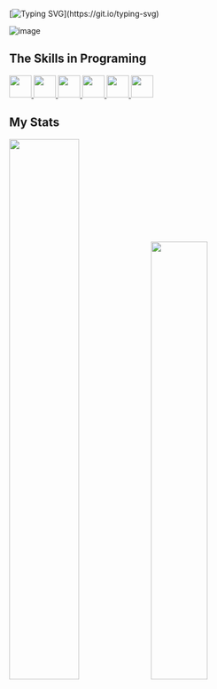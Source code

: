 [![Typing SVG](https://readme-typing-svg.demolab.com?font=Braah+One&pause=1000&color=FFFFFF&background=03030300&width=414&height=41&lines=Welcome+to+my+Profile;Settle+where+you+want...)](https://git.io/typing-svg)

![image](https://media4.giphy.com/media/NKEt9elQ5cR68/giphy.gif)

<h2> The Skills in Programing </h2>
<a href= https://github.com/umthiago?tab=repositories&q=&type=&language=javascript&sort= > <img width ='40px' src ='https://raw.githubusercontent.com/rahulbanerjee26/githubAboutMeGenerator/main/icons/javascript.svg'> </a>
<a href= https://github.com/umthiago?tab=repositories&q=&type=&language=reactjs&sort= > <img width ='40px' src ='https://raw.githubusercontent.com/rahulbanerjee26/githubAboutMeGenerator/main/icons/java.svg'> </a>
<a href= https://github.com/umthiago?tab=repositories&q=&type=&language=reactnative&sort= > <img width ='40px' src ='https://raw.githubusercontent.com/rahulbanerjee26/githubAboutMeGenerator/main/icons/css.svg'> </a>
<a href= https://github.com/umthiago?tab=repositories&q=&type=&language=nodejs&sort= > <img width ='40px' src ='https://raw.githubusercontent.com/rahulbanerjee26/githubAboutMeGenerator/main/icons/html.svg'> </a>
<a href= https://github.com/umthiago?tab=repositories&q=&type=&language=nodejs&sort= > <img width ='40px' src ='https://raw.githubusercontent.com/rahulbanerjee26/githubAboutMeGenerator/main/icons/python.svg'> </a>
<a href= https://github.com/umthiago?tab=repositories&q=&type=&language=nodejs&sort= > <img width ='40px' src ="https://cdn.jsdelivr.net/gh/devicons/devicon/icons/vscode/vscode-original.svg"> </a>
  
 <h2> My Stats </h2>
<div>
  <img width="50%" src="https://github-readme-stats-sigma-five.vercel.app/api?username=umthiago&show_icons=true&theme=react&hide_border=true"/> 
  <img width="45%" src="https://github-readme-stats-sigma-five.vercel.app/api/top-langs/?username=umthiago&layout=compact&theme=react&hide_border=true"/>
  <br>
</div>





